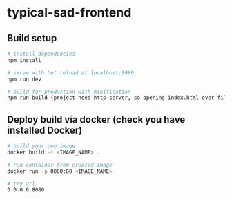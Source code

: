 # typical-sad-frontend

## Build setup

``` bash
# install dependencies
npm install

# serve with hot reload at localhost:8080
npm run dev

# build for production with minification
npm run build (project need http server, so opening index.html over file:// wont work.)
```

## Deploy build via docker (check you have installed Docker)
``` bash
# build your own image
docker build -t <IMAGE_NAME> .

# run container from created image
docker run -p 8080:80 <IMAGE_NAME>

# try url
0.0.0.0:8080
